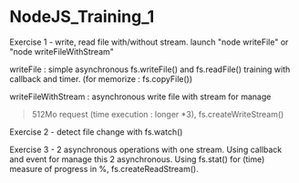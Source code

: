 # NodeJS_Training_1
Exercise 1 - write, read file with/without stream.
launch "node writeFile" or "node writeFileWithStream"

writeFile : simple asynchronous fs.writeFile() and fs.readFile() training with callback and timer.
(for memorize : fs.copyFile())

writeFileWithStream : asynchronous write file with stream for manage 
>512Mo request  (time execution : longer *3), fs.createWriteStream() 

Exercise 2 - detect file change with fs.watch()

Exercise 3 - 2 asynchronous operations with one stream. 
Using callback and event for manage this 2 asynchronous.
Using fs.stat() for (time) measure of progress in %, fs.createReadStream().